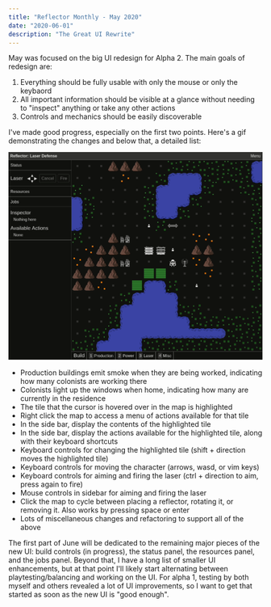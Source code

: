 ```yaml
---
title: "Reflector Monthly - May 2020"
date: "2020-06-01"
description: "The Great UI Rewrite"
---
```


May was focused on the big UI redesign for Alpha 2. The main goals of redesign are:

1. Everything should be fully usable with only the mouse or only the keybaord
2. All important information should be visible at a glance without needing to "inspect" anything or take any other actions
3. Controls and mechanics should be easily discoverable

I've made good progress, especially on the first two points. Here's a gif demonstrating the changes and below that, a detailed list:

![GIF](./reflector-05-2020.gif)

- Production buildings emit smoke when they are being worked, indicating how many colonists are working there
- Colonists light up the windows when home, indicating how many are currently in the residence
- The tile that the cursor is hovered over in the map is highlighted
- Right click the map to access a menu of actions available for that tile
- In the side bar, display the contents of the highlighted tile
- In the side bar, display the actions available for the highlighted tile, along with their keyboard shortcuts
- Keyboard controls for changing the highlighted tile (shift + direction moves the highlighted tile)
- Keyboard controls for moving the character (arrows, wasd, or vim keys)
- Keyboard controls for aiming and firing the laser (ctrl + direction to aim, press again to fire)
- Mouse controls in sidebar for aiming and firing the laser
- Click the map to cycle between placing a reflector, rotating it, or removing it. Also works by pressing space or enter
- Lots of miscellaneous changes and refactoring to support all of the above

The first part of June will be dedicated to the remaining major pieces of the new UI: build controls (in progress), the status panel, the resources panel, and the jobs panel. Beyond that, I have a long list of smaller UI enhancements, but at that point I'll likely start alternating between playtesting/balancing and working on the UI. For alpha 1, testing by both myself and others revealed a lot of UI improvements, so I want to get that started as soon as the new UI is "good enough".